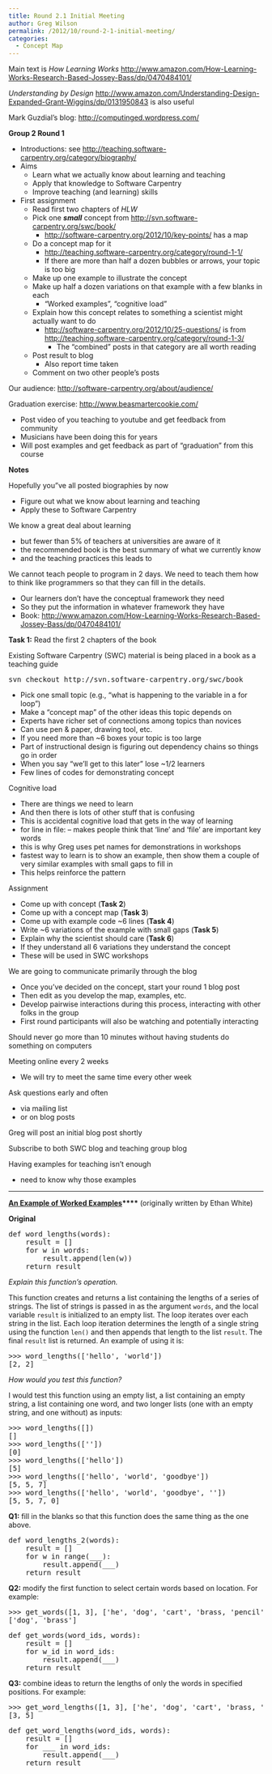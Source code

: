 ```yaml
---
title: Round 2.1 Initial Meeting
author: Greg Wilson
permalink: /2012/10/round-2-1-initial-meeting/
categories:
  - Concept Map
---
```

Main text is *How Learning Works* <http://www.amazon.com/How-Learning-Works-Research-Based-Jossey-Bass/dp/0470484101/>

*Understanding by Design* <http://www.amazon.com/Understanding-Design-Expanded-Grant-Wiggins/dp/0131950843> is also useful

Mark Guzdial&#8217;s blog: <http://computinged.wordpress.com/>

**Group 2 Round 1**

*   Introductions: see <http://teaching.software-carpentry.org/category/biography/>
*   Aims 
    *   Learn what we actually know about learning and teaching
    *   Apply that knowledge to Software Carpentry
    *   Improve teaching (and learning) skills
*   First assignment 
    *   Read first two chapters of *HLW*
    *   Pick one ***small*** concept from <http://svn.software-carpentry.org/swc/book/> 
        *   <http://software-carpentry.org/2012/10/key-points/> has a map
    *   Do a concept map for it 
        *   <http://teaching.software-carpentry.org/category/round-1-1/>
        *   If there are more than half a dozen bubbles or arrows, your topic is too big
    *   Make up one example to illustrate the concept
    *   Make up half a dozen variations on that example with a few blanks in each 
        *   &#8220;Worked examples&#8221;, &#8220;cognitive load&#8221;
    *   Explain how this concept relates to something a scientist might actually want to do 
        *   <http://software-carpentry.org/2012/10/25-questions/> is from <http://teaching.software-carpentry.org/category/round-1-3/> 
            *   The &#8220;combined&#8221; posts in that category are all worth reading
    *   Post result to blog 
        *   Also report time taken
    *   Comment on two other people&#8217;s posts

Our audience: <http://software-carpentry.org/about/audience/>

Graduation exercise: <http://www.beasmartercookie.com/>

*   Post video of you teaching to youtube and get feedback from community
*   Musicians have been doing this for years
*   Will post examples and get feedback as part of &#8220;graduation&#8221; from this course

**Notes**

Hopefully you&#8221;ve all posted biographies by now

*   Figure out what we know about learning and teaching
*   Apply these to Software Carpentry

We know a great deal about learning

*   but fewer than 5% of teachers at universities are aware of it
*   the recommended book is the best summary of what we currently know
*   and the teaching practices this leads to

We cannot teach people to program in 2 days. We need to teach them how to think like programmers so that they can fill in the details.

*   Our learners don&#8217;t have the conceptual framework they need
*   So they put the information in whatever framework they have
*   Book: <http://www.amazon.com/How-Learning-Works-Research-Based-Jossey-Bass/dp/0470484101/>

**Task 1:** Read the first 2 chapters of the book

Existing Software Carpentry (SWC) material is being placed in a book as a teaching guide

<pre>svn checkout http://svn.software-carpentry.org/swc/book</pre>

*   Pick one small topic (e.g., &#8220;what is happening to the variable in a for loop&#8221;)
*   Make a &#8220;concept map&#8221; of the other ideas this topic depends on
*   Experts have richer set of connections among topics than novices
*   Can use pen & paper, drawing tool, etc.
*   If you need more than ~6 boxes your topic is too large
*   Part of instructional design is figuring out dependency chains so things go in order
*   When you say &#8220;we&#8217;ll get to this later&#8221; lose ~1/2 learners
*   Few lines of codes for demonstrating concept

Cognitive load

*   There are things we need to learn
*   And then there is lots of other stuff that is confusing
*   This is accidental cognitive load that gets in the way of learning
*   for line in file: &#8211; makes people think that &#8216;line&#8217; and &#8216;file&#8217; are important key words
*   this is why Greg uses pet names for demonstrations in workshops
*   fastest way to learn is to show an example, then show them a couple of very similar examples with small gaps to fill in
*   This helps reinforce the pattern

Assignment

*   Come up with concept (**Task 2**)
*   Come up with a concept map (**Task 3**)
*   Come up with example code ~6 lines (**Task 4**)
*   Write ~6 variations of the example with small gaps (**Task 5**)
*   Explain why the scientist should care (**Task 6**)
*   If they understand all 6 variations they understand the concept
*   These will be used in SWC workshops

We are going to communicate primarily through the blog

*   Once you&#8217;ve decided on the concept, start your round 1 blog post
*   Then edit as you develop the map, examples, etc.
*   Develop pairwise interactions during this process, interacting with other folks in the group
*   First round participants will also be watching and potentially interacting

Should never go more than 10 minutes without having students do something on computers

Meeting online every 2 weeks

*   We will try to meet the same time every other week

Ask questions early and often

*   via mailing list
*   or on blog posts

Greg will post an initial blog post shortly

Subscribe to both SWC blog and teaching group blog

Having examples for teaching isn&#8217;t enough

*   need to know why those examples

* * *

**<span style="text-decoration: underline;">An Example of Worked Examples</span>****<span style="text-decoration: underline;"></span>** (originally written by Ethan White)

**Original**

<pre>def word_lengths(words):
    result = []
    for w in words:
        result.append(len(w))
    return result</pre>

*Explain this function&#8217;s operation.*

This function creates and returns a list containing the lengths of a series of strings. The list of strings is passed in as the argument `words`, and the local variable `result` is initialized to an empty list. The loop iterates over each string in the list. Each loop iteration determines the length of a single string using the function `len()` and then appends that length to the list `result`. The final `result` list is returned. An example of using it is:

<pre>&gt;&gt;&gt; word_lengths(['hello', 'world'])
[2, 2]</pre>

*How would you test this function?*

I would test this function using an empty list, a list containing an empty string, a list containing one word, and two longer lists (one with an empty string, and one without) as inputs:

<pre>&gt;&gt;&gt; word_lengths([])
[]
&gt;&gt;&gt; word_lengths([''])
[0]
&gt;&gt;&gt; word_lengths(['hello'])
[5]
&gt;&gt;&gt; word_lengths(['hello', 'world', 'goodbye'])
[5, 5, 7]
&gt;&gt;&gt; word_lengths(['hello', 'world', 'goodbye', ''])
[5, 5, 7, 0]</pre>

**Q1:** fill in the blanks so that this function does the same thing as the one above.

<pre>def word_lengths_2(words):
    result = []
    for w in range(___):
        result.append(___)
    return result</pre>

**Q2:** modify the first function to select certain words based on location. For example:

<pre>&gt;&gt;&gt; get_words([1, 3], ['he', 'dog', 'cart', 'brass, 'pencil'])
['dog', 'brass']</pre>

<pre>def get_words(word_ids, words):
    result = []
    for w_id in word_ids:
        result.append(___)
    return result</pre>

**Q3:** combine ideas to return the lengths of only the words in specified positions. For example:

<pre>&gt;&gt;&gt; get_word_lengths([1, 3], ['he', 'dog', 'cart', 'brass, 'pencil'])
[3, 5]</pre>

<pre>def get_word_lengths(word_ids, words):
    result = []
    for ___ in word_ids:
        result.append(___)
    return result</pre>
